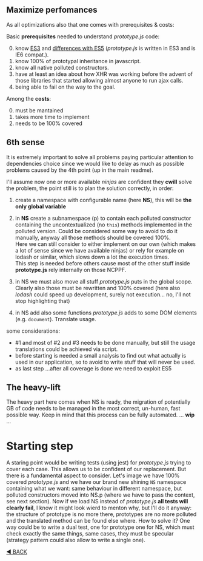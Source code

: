## Maximize perfomances

As all optimizations also that one comes with prerequisites & costs:

Basic **prerequisites** needed to understand _prototype.js_ code:  

0) know [ES3](https://www.ecma-international.org/wp-content/uploads/ECMA-262_3rd_edition_december_1999.pdf) and [differences with ES5](https://kangax.github.io/compat-table/es5/) (_prototype.js_ is written in ES3 and is IE6 compat.).  
1) know 100% of prototypal inheritance in javascript.  
2) know all native polluted constructors.  
3) have at least an idea about how XHR was working before the advent of those libraries that started allowing almost anyone to run ajax calls.  
4) being able to fail on the way to the goal.  

Among the **costs**:  

0) must be mantained  
1) takes more time to implement  
2) needs to be 100% covered  



## 6th sense
It is extremely important to solve all problems paying particular attention to dependencies choice since we would like to delay as much as possible problems caused by the 4th point (up in the main readme).  

I'll assume now one or more available _ninjas_ are confident they **cwill** solve the problem, the point still is to plan the solution correctly, in order:  
1) create a namespace with configurable name (here **NS**), this will be **the only global variable**   
2) in **NS** create a subnamespace (p) to contain each polluted constructor containing the uncontextualized (no `this`) methods implemented in the polluted version. Could be considered some way to avoid to do it manually, anyway all those methods should be covered 100%.  
Here we can still consider to either implement on our own (which makes a lot of sense since we have available ninjas) or rely for example on lodash or similar, which slows down a lot the execution times.  
This step is needed before others cause most of the other stuff inside __prototype.js__ rely internally on those NCPPF.  
    
3) in NS we must also move all stuff _prototype.js_ puts in the global scope.  
Clearly also those must be rewritten and 100% covered (here also _lodash_ could speed up development, surely not execution... no, I'll not stop highlighting that)

4) in NS add also some functions _prototype.js_ adds to some DOM elements (e.g. `document`). Translate usage.

some considerations:  
- #1 and most of #2 and #3 needs to be done manually, but still the usage translations could be achieved via script.
- before starting is needed a small analysis to find out what actually is used in our application, so to avoid to write stuff that will never be used.
- as last step ...after all coverage is done we need to exploit ES5


## The heavy-lift
The heavy part here comes when NS is ready, the migration of potentially GB of code needs to be managed in the most correct, un-human, fast possible way. Keep in mind that this process can be fully automated. ... **wip** ...

# Starting step

A staring point would be writing tests (using jest) for _prototype.js_ trying to cover each case. This allows us to be confident of our replacement.  But there is a fundamental aspect to consider. Let's image we have 100% covered _prototype.js_ and we have our brand new shining `NS` namespace containing what we want: same behaviour in different namespace, but polluted constructors moved into NS.p (where we have to pass the context, see next section). Now if we load NS instead of _prototype.js_ **all tests will clearly fail**, I know it might look wierd to menton why, but I'll do it anyway: the structure of prototype is no more there, prototypes are no more polluted and the translated method can be found else where. How to solve it? 
One way could be to write a dual test, one for prototype one for NS, which must check exactly the same things, same cases, they must be specular (strategy pattern could also allow to write a single one).


[◀️ BACK](../README.md)